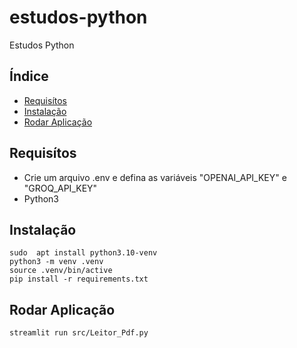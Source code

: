 # estudos-python
Estudos Python

## Índice
- [Requisítos](#requisítos)
- [Instalação](#instalação)
- [Rodar Aplicação](#rodar-aplicação)


## Requisítos 
* Crie um arquivo .env e defina as variáveis "OPENAI_API_KEY" e "GROQ_API_KEY"
* Python3

## Instalação 
```
sudo  apt install python3.10-venv 
python3 -m venv .venv 
source .venv/bin/active
pip install -r requirements.txt
```
## Rodar Aplicação
```
streamlit run src/Leitor_Pdf.py
```

